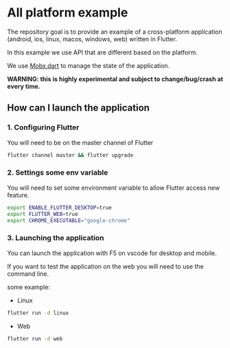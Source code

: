 # All platform example

The repository goal is to provide an example of a cross-platform application (android, ios, linux, macos, windows, web) written in Flutter.

In this example we use API that are different based on the platform.

We use [Mobx.dart](https://pub.dev/packages/mobx) to manage the state of the application.

**WARNING: this is highly experimental and subject to change/bug/crash at every time.**

## How can I launch the application

### 1. Configuring Flutter

You will need to be on the master channel of Flutter

```sh
flutter channel master && flutter upgrade
```

### 2. Settings some env variable

You will need to set some environment variable to allow Flutter access new feature.

```sh
export ENABLE_FLUTTER_DESKTOP=true
export FLUTTER_WEB=true
export CHROME_EXECUTABLE="google-chrome"
```

### 3. Launching the application

You can launch the application with F5 on vscode for desktop and mobile.

If you want to test the application on the web you will need to use the command line.

some example:

- Linux
```sh
flutter run -d linux
```

- Web
```sh
flutter run -d web
```